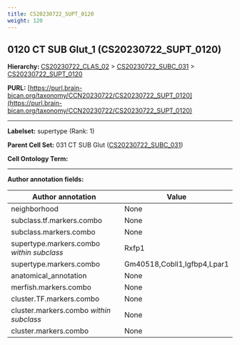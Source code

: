 ```yaml
---
title: CS20230722_SUPT_0120
weight: 120
---
```

## 0120 CT SUB Glut_1 (CS20230722_SUPT_0120)
<b>Hierarchy: </b>
[CS20230722_CLAS_02](../CS20230722_CLAS_02) >
[CS20230722_SUBC_031](../CS20230722_SUBC_031) >
[CS20230722_SUPT_0120](../CS20230722_SUPT_0120)

**PURL:** [https://purl.brain-bican.org/taxonomy/CCN20230722/CS20230722_SUPT_0120](https://purl.brain-bican.org/taxonomy/CCN20230722/CS20230722_SUPT_0120)

---


**Labelset:** supertype (Rank: 1)

**Parent Cell Set:** 031 CT SUB Glut ([CS20230722_SUBC_031](../CS20230722_SUBC_031))



**Cell Ontology Term:** 

[MARKER GENES.]: #


---

[TRANSFERRED ANNOTATIONS.]: #


[AUTHOR ANNOTATION FIELDS.]: #


**Author annotation fields:**

| Author annotation | Value |
|-------------------|-------|
|neighborhood|None|
|subclass.tf.markers.combo|None|
|subclass.markers.combo|None|
|supertype.markers.combo _within subclass_|Rxfp1|
|supertype.markers.combo|Gm40518,Cobll1,Igfbp4,Lpar1|
|anatomical_annotation|None|
|merfish.markers.combo|None|
|cluster.TF.markers.combo|None|
|cluster.markers.combo _within subclass_|None|
|cluster.markers.combo|None|
